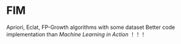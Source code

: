 # FIM
Apriori, Eclat, FP-Growth algorithms with some dataset
Better code implementation than *Machine Learning in Action* ！！！
